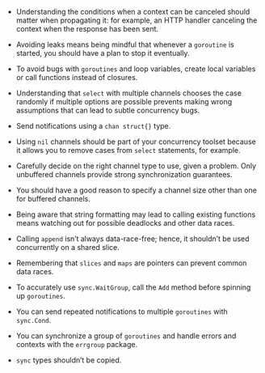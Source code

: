 - Understanding the conditions when a context can be canceled should matter when propagating it: for example, an HTTP handler canceling the context when the response has been sent.

- Avoiding leaks means being mindful that whenever a `goroutine` is started, you should have a plan to stop it eventually.

- To avoid bugs with `goroutines` and loop variables, create local variables or call functions instead of closures.

- Understanding that `select` with multiple channels chooses the case randomly if multiple options are possible prevents making wrong assumptions that can lead to subtle concurrency bugs.

- Send notifications using a `chan struct{}` type.

- Using `nil` channels should be part of your concurrency toolset because it allows you to remove cases from `select` statements, for example.

- Carefully decide on the right channel type to use, given a problem. Only unbuffered channels provide strong synchronization guarantees.

- You should have a good reason to specify a channel size other than one for buffered channels.

- Being aware that string formatting may lead to calling existing functions means watching out for possible deadlocks and other data races.

- Calling `append` isn’t always data-race-free; hence, it shouldn’t be used concurrently on a shared slice.

- Remembering that `slices` and `maps` are pointers can prevent common data races.

- To accurately use `sync.WaitGroup`, call the `Add` method before spinning up `goroutines`.

- You can send repeated notifications to multiple `goroutines` with `sync.Cond`.

- You can synchronize a group of `goroutines` and handle errors and contexts with the `errgroup` package.

- `sync` types shouldn’t be copied.
